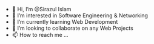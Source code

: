 - 👋 Hi, I’m @Sirazul Islam
- 👀 I’m interested in Software Engineering & Networking
- 🌱 I’m currently learning Web Development
- 💞️ I’m looking to collaborate on any Web Projects
- 📫 How to reach me ...

<!---
Sirazul-database/Sirazul-database is a ✨ special ✨ repository because its `README.md` (this file) appears on your GitHub profile.
You can click the Preview link to take a look at your changes.
--->
